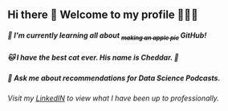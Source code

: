 ## **Hi there 👋 Welcome to my profile 👩🏼‍💻**

##### 🌱 I'm currently learning all about  <sub> ~~making an apple pie~~ </sub>  GitHub!

##### 🐱 I have the best cat ever. His name is Cheddar. 🧀

##### 💬 Ask me about recommendations for _Data Science Podcasts_.

###### Visit my [LinkedIN](https://www.linkedin.com/in/lewisalexia208/) to view what I have been up to professionally.
